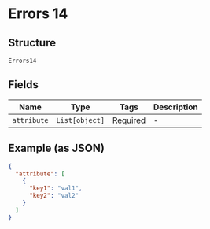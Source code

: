 
# Errors 14

## Structure

`Errors14`

## Fields

| Name | Type | Tags | Description |
|  --- | --- | --- | --- |
| `attribute` | `List[object]` | Required | - |

## Example (as JSON)

```json
{
  "attribute": [
    {
      "key1": "val1",
      "key2": "val2"
    }
  ]
}
```

